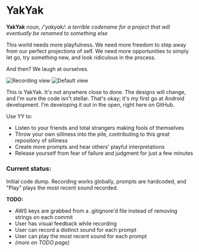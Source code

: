 YakYak 
======

**YakYak** noun, */'yakyak/*: *a terrible codename for a project that will eventually be renamed to something else*

This world needs more playfulness.  We need more freedom to step away from our perfect projections of self.  We need more opportunities to simply let go, try something new, and look ridiculous in the process.

And then?  We laugh at ourselves.

![](https://raw.githubusercontent.com/wiki/mynnx/YakYak/screenshot-1.png "Recording view") ![](https://raw.githubusercontent.com/wiki/mynnx/YakYak/screenshot-2.png "Default view")


This is YakYak.  It's not anywhere close to done.  The designs will change, and I'm sure the code isn't stellar.  That's okay; it's my first go at Android development.  I'm developing it out in the open, right here on GitHub.

Use YY to:

  * Listen to your friends and total strangers making fools of themselves
  * Throw your own silliness into the pile, contributing to this great repository of silliness
  * Create more prompts and hear others' playful interpretations
  * Release yourself from fear of failure and judgment for just a few minutes
  

### Current status:
Initial code dump.  Recording works globally, prompts are hardcoded, and "Play" plays the most recent sound recorded.  

**TODO:**

  * AWS keys are grabbed from a .gitignore'd file instead of removing strings on each commit
  * User has visual feedback while recording
  * User can record a distinct sound for each prompt
  * User can play the most recent sound for each prompt
  * *(more on TODO page)*
  

